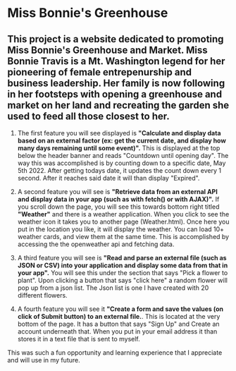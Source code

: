 # Miss Bonnie's Greenhouse

## This project is a website dedicated to promoting Miss Bonnie's Greenhouse and Market. Miss Bonnie Travis is a Mt. Washington legend for her pioneering of female entrepenurship and business leadership. Her family is now following in her footsteps with opening a greenhouse and market on her land and recreating the garden she used to feed all those closest to her. 

1. The first feature you will see displayed is **"Calculate and display data based on an external factor (ex: get the current date, and display how many days remaining until some event)".**   This is displayed at the top below the header banner and reads "Countdown until opening day". The way this was accomplished is by counting down to a specific date, May 5th 2022. After getting todays date, it updates the count down every 1 second. After it reaches said date it will than display "Expired".

2. A second feature you will see is **"Retrieve data from an external API and display data in your app (such as with fetch() or with AJAX)".** If you scroll down the page, you will see this towards bottom right titled **"Weather"** and there is a weather application. When you click to see the weather icon it takes you to another page (Weather.html). Once here you put in the location you like, it will display the weather. You can load 10+ weather cards, and view them at the same time. This is accomplished by accessing the the openweather api and fetching data. 

3. A third feature you will see is **"Read and parse an external file (such as JSON or CSV) into your application and display some data from that in your app".** You will see this under the section that says "Pick a flower to plant". Upon clicking a button that says "click here" a random flower will pop up from a json list. The Json list is one I have created with 20 different flowers.

4. A fourth feature you will see it **"Create a form and save the values (on click of Submit button) to an external file.**. This is located at the very bottom of the page. It has a button that says "Sign Up" and Create an account underneath that. When you put in your email address it than stores it in a text file that is sent to myself.

This was such a fun opportunity and learning experience that I appreciate and will use in my future.
